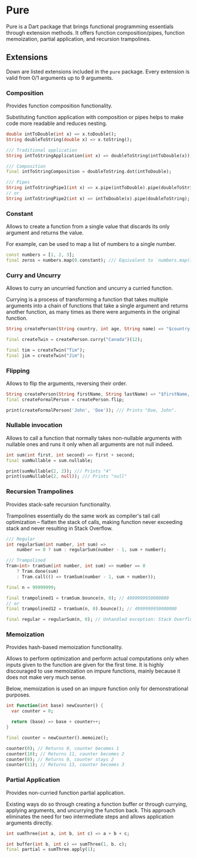 # Pure

Pure is a Dart package that brings functional programming essentials through extension methods. It offers function composition/pipes, function memoization, partial application, and recursion trampolines. 

## Extensions

Down are listed extensions included in the `pure` package. Every extension is valid from 0/1 arguments up to 9 arguments.

### Composition

Provides function composition functionality. 

Substituting function application with composition or pipes helps to make code more readable and reduces nesting.

```dart
double intToDouble(int x) => x.toDouble();
String doubleToString(double x) => x.toString();

/// Traditional application
String intToStringApplication(int x) => doubleToString(intToDouble(x));

/// Composition
final intToStringComposition = doubleToString.dot(intToDouble);

/// Pipes
String intToStringPipe1(int x) => x.pipe(intToDouble).pipe(doubleToString); 
// or 
String intToStringPipe2(int x) => intToDouble(x).pipe(doubleToString); 
```

### Constant

Allows to create a function from a single value that discards its only argument and returns the value.

For example, can be used to map a list of numbers to a single number.

```dart
const numbers = [1, 2, 3];
final zeros = numbers.map(0.constant); /// Equivalent to `numbers.map((number) => 0);`
```

### Curry and Uncurry

Allows to curry an uncurried function and uncurry a curried function.

Currying is a process of transforming a function that takes multiple arguments into a chain of functions that take a single argument and returns another function, as many times as there were arguments in the original function.

```dart
String createPerson(String country, int age, String name) => "$country, $name, $age";

final createTwin = createPerson.curry("Canada")(12);

final tim = createTwin("Tim");
final jim = createTwin("Jim");
```


### Flipping

Allows to flip the arguments, reversing their order. 

```dart
String createPerson(String firstName, String lastName) => "$firstName, $lastName";
final createFormalPerson = createPerson.flip;

print(createFormalPerson('John', 'Doe')); /// Prints "Doe, John".
```

### Nullable invocation

Allows to call a function that normally takes non-nullable arguments with nullable ones and runs it only when all arguments are not null indeed.

```dart
int sum(int first, int second) => first + second;
final sumNullable = sum.nullable;

print(sumNullable(2, 2)); /// Prints "4"
print(sumNullable(2, null)); /// Prints "null"
```

### Recursion Trampolines

Provides stack-safe recursion functionality. 

Trampolines essentially do the same work as compiler's tail call optimization – flatten the stack of calls, making function never exceeding stack and never resulting in Stack Overflow.

```dart
/// Regular
int regularSum(int number, int sum) =>
    number == 0 ? sum : regularSum(number - 1, sum + number);

/// Trampolined
Tram<int> tramSum(int number, int sum) => number == 0
    ? Tram.done(sum)
    : Tram.call(() => tramSum(number - 1, sum + number));

final n = 99999999;

final trampolined1 = tramSum.bounce(n, 0); // 4999999950000000
// or
final trampolined12 = tramSum(n, 0).bounce(); // 4999999950000000

final regular = regularSum(n, 0); // Unhandled exception: Stack Overflow
```

### Memoization

Provides hash-based memoization functionality. 

Allows to perform optimization and perform actual computations only when inputs given to the function are given for the first time. It is highly discouraged to use memoization on impure functions, mainly because it does not make very much sense.

Below, memoization is used on an impure function only for demonstrational purposes.

```dart
int Function(int base) newCounter() {
  var counter = 0;

  return (base) => base + counter++;
}

final counter = newCounter().memoize();

counter(0); // Returns 0, counter becomes 1
counter(10); // Returns 11, counter becomes 2
counter(0); // Returns 0, counter stays 2
counter(11); // Returns 13, counter becomes 3
```

### Partial Application

Provides non-curried function partial application. 

Existing ways do so through creating a function buffer or through currying, applying arguments, and uncurrying the function back. This approach eliminates the need for two intermediate steps and allows application arguments directly.

```dart
int sumThree(int a, int b, int c) => a + b + c;

int buffer(int b, int c) => sumThree(1, b, c);
final partial = sumThree.apply(1);
```

